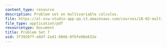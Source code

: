 ```yaml
---
content_type: resource
description: Problem set on multivariable calculus.
file: https://ol-ocw-studio-app-qa.s3.amazonaws.com/courses/18-02-multivariable-calculus-fall-2007/3f39207fe8df2ed1086b0fbfe08e632e_ps7.pdf
file_type: application/pdf
resourcetype: Document
title: Problem Set 7
uid: 3f39207f-e8df-2ed1-086b-0fbfe08e632e
---
```

